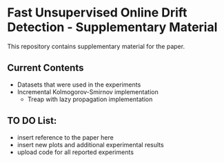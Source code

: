 # Fast Unsupervised Online Drift Detection - Supplementary Material

This repository contains supplementary material for the paper.

## Current Contents

- Datasets that were used in the experiments
- Incremental Kolmogorov-Smirnov implementation
  - Treap with lazy propagation implementation

## TO DO List:

- insert reference to the paper here
- insert new plots and additional experimental results
- upload code for all reported experiments
